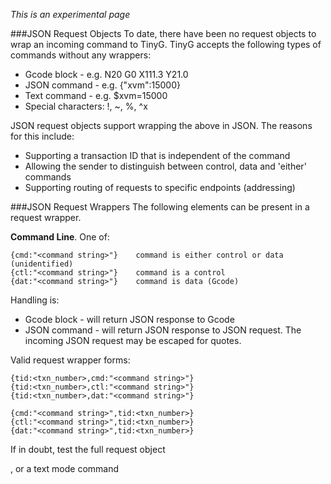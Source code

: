_This is an experimental page_

###JSON Request Objects
To date, there have been no request objects to wrap an incoming command to TinyG. TinyG accepts the following types of commands without any wrappers:

- Gcode block - e.g. N20 G0 X111.3 Y21.0
- JSON command - e.g. {"xvm":15000} 
- Text command - e.g. $xvm=15000
- Special characters:  !, ~, %, ^x

JSON request objects support wrapping the above in JSON. The reasons for this include:

- Supporting a transaction ID that is independent of the command
- Allowing the sender to distinguish between control, data and 'either' commands
- Supporting routing of requests to specific endpoints (addressing)

###JSON Request Wrappers
The following elements can be present in a request wrapper.

**Command Line**. One of:

    {cmd:"<command string>"}    command is either control or data (unidentified)
    {ctl:"<command string>"}    command is a control
    {dat:"<command string>"}    command is data (Gcode)

Handling is:
- Gcode block - will return JSON response to Gcode
- JSON command - will return JSON response to JSON request. The incoming JSON request may be escaped for quotes. 


Valid request wrapper forms:


    {tid:<txn_number>,cmd:"<command string>"}
    {tid:<txn_number>,ctl:"<command string>"}
    {tid:<txn_number>,dat:"<command string>"}

    {cmd:"<command string>",tid:<txn_number>}
    {ctl:"<command string>",tid:<txn_number>}
    {dat:"<command string>",tid:<txn_number>}


If in doubt, test the full request object 

, or a text mode command
